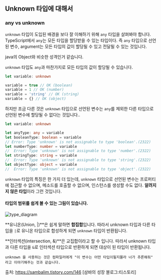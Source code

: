 ## Unknown 타입에 대해서

### any vs unknown

`unknown` 타입이 도입된 배경을 보다 잘 이해하기 위해 `any` 타입을 살펴봐야 합니다. TypeScript에서 `any`는 모든 타입을 할당받을 수 있는 타입이다. 즉 `any` 타입으로 선언된 변수, argument는 모든 타입의 값이 할당될 수 있고 전달될 수 있는 것입니다. 

java의 Object와 비슷한 성격인거 같습니다.

`unknown` 타입도 `any`과 마찬가지로 모든 타입의 값이 할당될 수 있습니다.

```ts
let variable: unknown

variable = true // OK (boolean)
variable = 1 // OK (number)
variable = 'string' // OK (string)
variable = {} // OK (object)
```

하지만 조금 다른 것은 `unknown` 타입으로 선언된 변수는 `any`를 제외한 다른 타입으로 선언된 변수에 할당될 수 없다는 것입니다..

```ts
let variable: unknown

let anyType: any = variable
let booleanType: boolean = variable
// Error: Type 'unknown' is not assignable to type 'boolean'.(2322)
let numberType: number = variable
//  Error: Type 'unknown' is not assignable to type 'number'.(2322)
let stringType: string = variable
//  Error: Type 'unknown' is not assignable to type 'string'.(2322)
let objectType: object = variable
//  Error: Type 'unknown' is not assignable to type 'object'.(2322)
```

`unknown` 타입의 특징은 한 가지 더 있는데, `unknown` 타입으로 선언된 변수는 프로퍼티에 접근할 수 없으며, 메소드를 호출할 수 없으며, 인스턴스를 생성할 수도 없다. **알려지지 않은 타입**이라 그런 것입니다.



#### 타입의 범위를 쉽게 볼 수 있는 그림이 있습니다.

![type_diagram](https://jbee.io/static/f19e5096c6cc5c8682607b9886b66c88/c1b63/type_diagram.png)

**유니온(Union, |)**은 쉽게 말하면 **합집합**입니다. 따라서 unknown 타입과 다른 타입을 `|`로 유니온 타입으로 합성하게 되면 `unknown` 타입이 반환됩니다.

**인터섹션(intersection, &)**은 교집합이라고 할 수 입니다. 따라서 unknown 타입과 다른 타입을 `&`로 인터섹션 타입으로 반환하게 되면 대상이 된 타입이 반환됩니다.



```
unknown 을 사용하는 것은 컴파일러에게 "이 변수는 어떤 타입이될지몰라 너가 추론해줘" 라고 이야기해주는 것과 같습니다.
```

출처: https://sambalim.tistory.com/146 [삼바의 성장 블로그:티스토리]